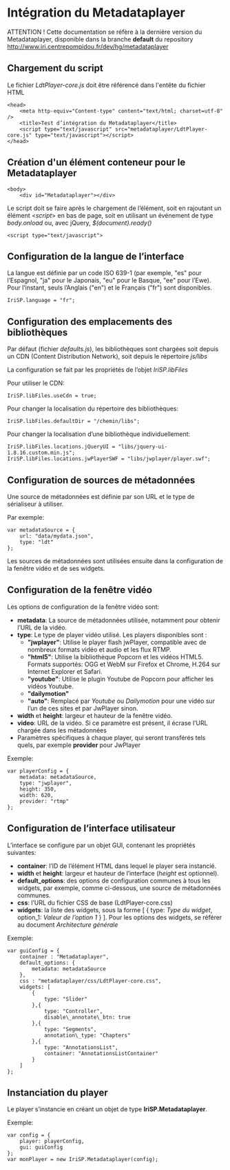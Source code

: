 # Intégration du Metadataplayer #

ATTENTION !
Cette documentation se réfère à la dernière version du Metadataplayer, disponible dans la branche **default** du repository
http://www.iri.centrepompidou.fr/dev/hg/metadataplayer

## Chargement du script ##

Le fichier *LdtPlayer-core.js* doit être référencé dans l'entête du fichier HTML

    <head>
        <meta http-equiv="Content-type" content="text/html; charset=utf-8" />
        <title>Test d’intégration du Metadataplayer</title>
        <script type="text/javascript" src="metadataplayer/LdtPlayer-core.js" type="text/javascript"></script>
    </head>

## Création d'un élément conteneur pour le Metadataplayer ##

    <body>
        <div id="Metadataplayer"></div>

Le script doit se faire après le chargement de l’élément, soit en rajoutant un élément <*script*> en bas de page, soit en utilisant un événement de type *body.onload* ou, avec jQuery, *$(document).ready()*

    <script type="text/javascript">

## Configuration de la langue de l’interface ##

La langue est définie par un code ISO 639-1 (par exemple, "es" pour l’Espagnol, "ja" pour le Japonais, "eu" pour le Basque, "ee" pour l’Ewe). Pour l’instant, seuls l’Anglais ("en") et le Français ("fr") sont disponibles.

    IriSP.language = "fr";

## Configuration des emplacements des bibliothèques ##

Par défaut (fichier *defaults.js*), les bibliothèques sont chargées soit depuis un CDN (Content Distribution Network), soit depuis le répertoire *js/libs*

La configuration se fait par les propriétés de l’objet *IriSP.libFiles*

Pour utiliser le CDN:

    IriSP.libFiles.useCdn = true;

Pour changer la localisation du répertoire des bibliothèques:

    IriSP.libFiles.defaultDir = "/chemin/libs";

Pour changer la localisation d’une bibliothèque individuellement:

    IriSP.libFiles.locations.jQueryUI = "libs/jquery-ui-1.8.16.custom.min.js";
    IriSP.libFiles.locations.jwPlayerSWF = "libs/jwplayer/player.swf";

## Configuration de sources de métadonnées ##

Une source de métadonnées est définie par son URL et le type de sérialiseur à utiliser.

Par exemple:

    var metadataSource = {
        url: "data/mydata.json",
        type: "ldt"
    };

Les sources de métadonnées sont utilisées ensuite dans la configuration de la fenêtre vidéo et de ses widgets.

## Configuration de la fenêtre vidéo ##

Les options de configuration de la fenêtre vidéo sont:

- **metadata**: La source de métadonnées utilisée, notamment pour obtenir l’URL de la vidéo.
- **type**: Le type de player vidéo utilisé. Les players disponibles sont :
    - **"jwplayer"**: Utilise le player flash jwPlayer, compatible avec de nombreux formats vidéo et audio et les flux RTMP.
    - **"html5"**: Utilise la bibliothèque Popcorn et les vidéos HTML5. Formats supportés: OGG et WebM sur Firefox et Chrome, H.264 sur Internet Explorer et Safari.
    - **"youtube"**: Utilise le plugin Youtube de Popcorn pour afficher les vidéos Youtube.
    - **"dailymotion"**
    - **"auto"**: Remplacé par *Youtube* ou *Dailymotion* pour une vidéo sur l’un de ces sites et par JwPlayer sinon.
- **width** et **height**: largeur et hauteur de la fenêtre vidéo.
- **video**: URL de la vidéo. Si ce paramètre est présent, il écrase l’URL chargée dans les métadonnées
- Paramètres spécifiques à chaque player, qui seront transférés tels quels, par exemple **provider** pour JwPlayer

Exemple:

    var playerConfig = {
        metadata: metadataSource,
        type: "jwplayer",
        height: 350,
        width: 620,
        provider: "rtmp"
    };

## Configuration de l’interface utilisateur ##

L’interface se configure par un objet GUI, contenant les propriétés suivantes:

- **container**: l’ID de l’élément HTML dans lequel le player sera instancié.
- **width** et **height**: largeur et hauteur de l’interface (*height* est optionnel).
- **default\_options**: des options de configuration communes à tous les widgets, par exemple, comme ci-dessous, une source de métadonnées communes.
- **css**: l’URL du fichier CSS de base (LdtPlayer-core.css)
- **widgets**: la liste des widgets, sous la forme [ { type: *Type du widget*, option_1: *Valeur de l’option 1* } ]. Pour les options des widgets, se référer au document *Architecture générale*

Exemple:

    var guiConfig = {
        container : "Metadataplayer",
        default_options: {
            metadata: metadataSource
        },
        css : "metadataplayer/css/LdtPlayer-core.css",
        widgets: [
            {
                type: "Slider"
            },{
                type: "Controller",
                disable\_annotate\_btn: true
            },{
                type: "Segments",
                annotation\_type: "Chapters"
            },{
                type: "AnnotationsList",
                container: "AnnotationsListContainer"
            }
        ]
    };

## Instanciation du player ##

Le player s’instancie en créant un objet de type **IriSP.Metadataplayer**.

Exemple:

    var config = {
        player: playerConfig,
        gui: guiConfig
    };
    var monPlayer = new IriSP.Metadataplayer(config);
